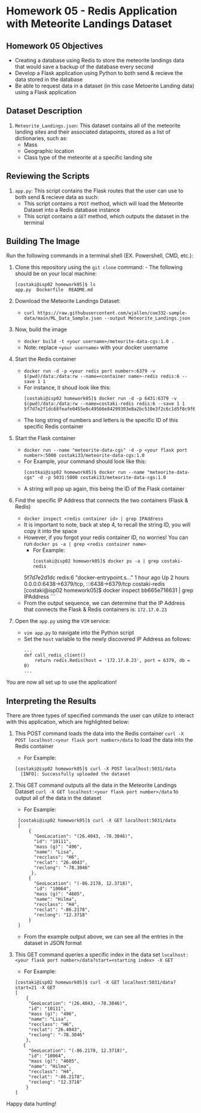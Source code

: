 # Homework 05 - Redis Application with Meteorite Landings Dataset

## Homework 05 Objectives
* Creating a database using Redis to store the meteorite landings data that would save a backup of the database every second 
* Develop a Flask application using Python to both send & recieve the data stored in the database 
* Be able to request data in a dataset (in this case Metoerite Landing data) using a Flask application

## Dataset Description
1. `Meteorite_Landings.json`: This dataset contains all of the meteorite landing sites and their associated datapoints, stored as a list of dictionaries, such as:
    - Mass
    - Geographic location
    - Class type of the meteorite at a specific landing site

## Reviewing the Scripts
1. `app.py`: This script contains the Flask routes that the user can use to both send & recieve data as such: 
    - This script contains a `POST` method, which will load the Meteorite Dataset into a Redis database instance
    - This script contains a `GET` method, which outputs the dataset in the terminal

## Building The Image
Run the following commands in a terminal shell (EX. Powershell, CMD, etc.):
  1. Clone this repository using the `git clone` command:
    - The following should be on your local machine:
        ```
        [costaki@isp02 homework05]$ ls
        app.py  Dockerfile  README.md 
        ```
  2. Download the Meteorite Landings Dataset:

      - `curl https://raw.githubusercontent.com/wjallen/coe332-sample-data/main/ML_Data_Sample.json --output Meteorite_Landings.json`
  3. Now, build the image

      - `docker build -t <your username>/meteorite-data-cgs:1.0 .` 
      - Note: replace `<your username>` with your docker username

  4. Start the Redis container
      - `docker run -d -p <your redis port number>:6379 -v $(pwd)/data:/data:rw --name=<container name>-redis redis:6 --save 1 1`
      - For instance, it shoud look like this:
        ```
        [costaki@isp02 homework05]$ docker run -d -p 6431:6379 -v $(pwd)/data:/data:rw --name=costaki-redis redis:6 --save 1 1
        5f7d7e2f1dc68feafe0455e0c49566e84299303e8a2bc510e3f2c6c1d5f8c9f6
        ```
      - The long string of numbers and letters is the specific ID of this specific Redis container

  5. Start the Flask container
      - `docker run --name "meteorite-data-cgs" -d -p <your flask port number>:5000 costaki33/meteorite-data-cgs:1.0`
      - For Example, your command should look like this:
        ```
        [costkai@isp02 homework05]$ docker run --name "meteorite-data-cgs" -d -p 5031:5000 costaki33/meteorite-data-cgs:1.0
        ```
      - A string will pop up again, this being the ID of the Flask container 

6. Find the specific IP Address that connects the two containers (Flask & Redis)
      - `docker inspect <redis container id> | grep IPAddress`
      - It is important to note, back at step 4, to recall the string ID, you will copy it into the <redis container ID> space 
      - However, if you forgot your redis container ID, no worries! You can run `docker ps -a | grep <redis container name>`
           - For Example:
               ```
               [costaki@isp02 homework05]$ docker ps -a | grep costaki-redis
        5f7d7e2d1dc   redis:6                                   "docker-entrypoint.s…"   1 hour ago    Up 2 hours                0.0.0.0:6438->6379/tcp, :::6438->6379/tcp   costaki-redis
               [costaki@isp02 homework05]$ docker inspect bb665e716631 | grep IPAddress
               ```
      - From the output sequence, we can determine that the IP Address that connects the Flask & Redis containers is: `172.17.0.23`

7. Open the `app.py` using the `VIM` service:
      - `vim app.py` to navigate into the Python script
      - Set the `host` variable to the newly discovered IP Address as follows:
        ```
        ...
        def call_redis_client()
            return redis.Redis(host = '172.17.0.23', port = 6379, db = 0)
        ...
        ```
You are now all set up to use the application! 

## Interpreting the Results

There are three types of specified commands the user can utilize to interact with this application, which are highlighted below:


  1. This POST command loads the data into the Redis container
      `curl -X POST localhost:<your flask port number>/data` to load the data into the Redis container
      - For Example:
      ```
      [costaki@isp02 homework05]$ curl -X POST localhost:5031/data
        [INFO]: Successfully uploaded the dataset
      ```
      
  2. This GET command outputs all the data in the Meteorite Landings Dataset
      `curl -X GET localhost:<your flask port number>/data` to output all of the data in the dataset
      - For Example:
     ```
      [costaki@isp02 homework05]$ curl -X GET localhost:5031/data
      [
          {
            "GeoLocation": "(26.4043, -78.3046)",
            "id": "10111",
            "mass (g)": "496",
            "name": "Lisa",
            "recclass": "H6",
            "reclat": "26.4043",
            "reclong": "-78.3046"
           },
          {
            "GeoLocation": "(-86.2178, 12.3718)",
            "id": "10064",
            "mass (g)": "4605",
            "name": "Hilma",
            "recclass": "H4",
            "reclat": "-86.2178",
            "reclong": "12.3718"
          }
      ]
      ```
      - From the example output above, we can see all the entries in the dataset in JSON format
 
   3. This GET command queries a specific index in the data set
        `localhost:<your flask port number>/data?start=<starting index> -X GET`
      - For Example:
      ```
      [costaki@isp02 homework05]$ curl -X GET localhost:5031/data?start=21 -X GET
      [
          {
           "GeoLocation": "(26.4043, -78.3046)",
           "id": "10111",
           "mass (g)": "496",
           "name": "Lisa",
           "recclass": "H6",
           "reclat": "26.4043",
           "reclong": "-78.3046"
          },
         {
           "GeoLocation": "(-86.2178, 12.3718)",
           "id": "10064",
           "mass (g)": "4605",
           "name": "Hilma",
           "recclass": "H4",
           "reclat": "-86.2178",
           "reclong": "12.3718"
          } 
      ]
      ```
Happy data hunting!
